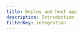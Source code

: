 ```yaml
---
title: Deploy and host app
description: Introduction
filterKey: integration
---
```


<inline-fragment integration="react" src="~/start/getting-started/fragments/react/hosting.md"></inline-fragment>
<inline-fragment integration="angular" src="~/start/getting-started/fragments/react/hosting.md"></inline-fragment>
<inline-fragment integration="ionic" src="~/start/getting-started/fragments/react/hosting.md"></inline-fragment>
<inline-fragment integration="js" src="~/start/getting-started/fragments/react/hosting.md"></inline-fragment>
<inline-fragment integration="vue" src="~/start/getting-started/fragments/react/hosting.md"></inline-fragment>


